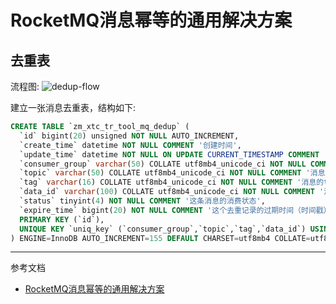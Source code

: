 # RocketMQ消息幂等的通用解决方案

## 去重表

流程图:
![dedup-flow](/img/rocketmq/dedup-flow.png)

建立一张消息去重表，结构如下:
```sql
CREATE TABLE `zm_xtc_tr_tool_mq_dedup` (
  `id` bigint(20) unsigned NOT NULL AUTO_INCREMENT,
  `create_time` datetime NOT NULL COMMENT '创建时间',
  `update_time` datetime NOT NULL ON UPDATE CURRENT_TIMESTAMP COMMENT '更新时间',
  `consumer_group` varchar(50) COLLATE utf8mb4_unicode_ci NOT NULL COMMENT '消费者组名称',
  `topic` varchar(50) COLLATE utf8mb4_unicode_ci NOT NULL COMMENT '消息主题（不同topic消息不会认为重复）',
  `tag` varchar(16) COLLATE utf8mb4_unicode_ci NOT NULL COMMENT '消息的tag（同一个topic不同的tag，就算去重键一样也不会认为重复），没有tag则存""字符串',
  `data_id` varchar(100) COLLATE utf8mb4_unicode_ci NOT NULL COMMENT '消息的唯一键（建议使用业务主键）',
  `status` tinyint(4) NOT NULL COMMENT '这条消息的消费状态',
  `expire_time` bigint(20) NOT NULL COMMENT '这个去重记录的过期时间（时间戳）',
  PRIMARY KEY (`id`),
  UNIQUE KEY `uniq_key` (`consumer_group`,`topic`,`tag`,`data_id`) USING BTREE
) ENGINE=InnoDB AUTO_INCREMENT=155 DEFAULT CHARSET=utf8mb4 COLLATE=utf8mb4_unicode_ci COMMENT='教研工具-MQ消息去重表';
```

---

参考文档
- [RocketMQ消息幂等的通用解决方案](https://mp.weixin.qq.com/s/X25Jw-sz3XItVrXRS6IQdg)